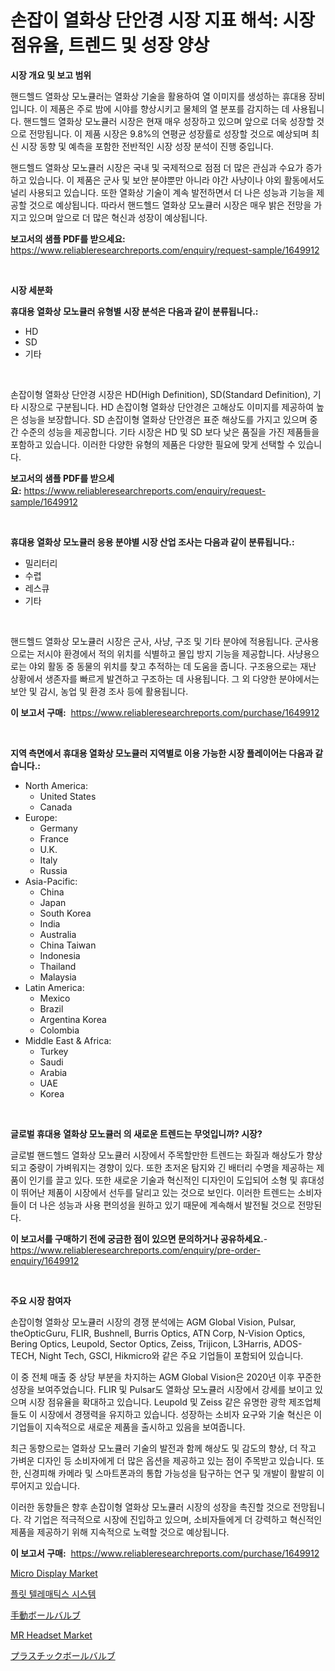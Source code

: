 <p><h1>손잡이 열화상 단안경 시장 지표 해석: 시장 점유율, 트렌드 및 성장 양상</h1></p><p><strong>시장 개요 및 보고 범위</strong></p>
<p><p>핸드헬드 열화상 모노큘러는 열화상 기술을 활용하여 열 이미지를 생성하는 휴대용 장비입니다. 이 제품은 주로 밤에 시야를 향상시키고 물체의 열 분포를 감지하는 데 사용됩니다. 핸드헬드 열화상 모노큘러 시장은 현재 매우 성장하고 있으며 앞으로 더욱 성장할 것으로 전망됩니다. 이 제품 시장은 9.8%의 연평균 성장률로 성장할 것으로 예상되며 최신 시장 동향 및 예측을 포함한 전반적인 시장 성장 분석이 진행 중입니다. </p><p>핸드헬드 열화상 모노큘러 시장은 국내 및 국제적으로 점점 더 많은 관심과 수요가 증가하고 있습니다. 이 제품은 군사 및 보안 분야뿐만 아니라 야간 사냥이나 야외 활동에서도 널리 사용되고 있습니다. 또한 열화상 기술이 계속 발전하면서 더 나은 성능과 기능을 제공할 것으로 예상됩니다. 따라서 핸드헬드 열화상 모노큘러 시장은 매우 밝은 전망을 가지고 있으며 앞으로 더 많은 혁신과 성장이 예상됩니다.</p></p>
<p><strong>보고서의 샘플 PDF를 받으세요:</strong> <a href="https://www.reliableresearchreports.com/enquiry/request-sample/1649912">https://www.reliableresearchreports.com/enquiry/request-sample/1649912</a></p>
<p>&nbsp;</p>
<p><strong>시장 세분화</strong></p>
<p><strong>휴대용 열화상 모노큘러 유형별 시장 분석은 다음과 같이 분류됩니다.:</strong></p>
<p><ul><li>HD</li><li>SD</li><li>기타</li></ul></p>
<p>&nbsp;</p>
<p><p>손잡이형 열화상 단안경 시장은 HD(High Definition), SD(Standard Definition), 기타 시장으로 구분됩니다. HD 손잡이형 열화상 단안경은 고해상도 이미지를 제공하여 높은 성능을 보장합니다. SD 손잡이형 열화상 단안경은 표준 해상도를 가지고 있으며 중간 수준의 성능을 제공합니다. 기타 시장은 HD 및 SD 보다 낮은 품질을 가진 제품들을 포함하고 있습니다. 이러한 다양한 유형의 제품은 다양한 필요에 맞게 선택할 수 있습니다.</p></p>
<p><strong>보고서의 샘플 PDF를 받으세요:</strong>&nbsp;<a href="https://www.reliableresearchreports.com/enquiry/request-sample/1649912">https://www.reliableresearchreports.com/enquiry/request-sample/1649912</a></p>
<p>&nbsp;</p>
<p><strong> 휴대용 열화상 모노큘러 응용 분야별 시장 산업 조사는 다음과 같이 분류됩니다.:</strong></p>
<p><ul><li>밀리터리</li><li>수렵</li><li>레스큐</li><li>기타</li></ul></p>
<p>&nbsp;</p>
<p><p>핸드헬드 열화상 모노큘러 시장은 군사, 사냥, 구조 및 기타 분야에 적용됩니다. 군사용으로는 저시야 환경에서 적의 위치를 식별하고 몰입 방지 기능을 제공합니다. 사냥용으로는 야외 활동 중 동물의 위치를 찾고 추적하는 데 도움을 줍니다. 구조용으로는 재난 상황에서 생존자를 빠르게 발견하고 구조하는 데 사용됩니다. 그 외 다양한 분야에서는 보안 및 감시, 농업 및 환경 조사 등에 활용됩니다.</p></p>
<p><strong>이 보고서 구매:</strong>&nbsp; <a href="https://www.reliableresearchreports.com/purchase/1649912">https://www.reliableresearchreports.com/purchase/1649912</a></p>
<p>&nbsp;</p>
<p><strong>지역 측면에서 휴대용 열화상 모노큘러 지역별로 이용 가능한 시장 플레이어는 다음과 같습니다.:</strong></p>
<p><ul>
    <li>
        North America:
        <ul>
            <li>United States</li>
            <li>Canada</li>
        </ul>
    </li>
    <li>
        Europe:
        <ul>
            <li>Germany</li>
            <li>France</li>
            <li>U.K.</li>
            <li>Italy</li>
            <li>Russia</li>
        </ul>
    </li>
    <li>
        Asia-Pacific:
        <ul>
            <li>China</li>
            <li>Japan</li>
            <li>South Korea</li>
            <li>India</li>
            <li>Australia</li>
            <li>China Taiwan</li>
            <li>Indonesia</li>
            <li>Thailand</li>
            <li>Malaysia</li>
        </ul>
    </li>
    <li>
        Latin America:
        <ul>
            <li>Mexico</li>
            <li>Brazil</li>
            <li>Argentina Korea</li>
            <li>Colombia</li>
        </ul>
    </li>
    <li>
        Middle East & Africa:
        <ul>
            <li>Turkey</li>
            <li>Saudi</li>
            <li>Arabia</li>
            <li>UAE</li>
            <li>Korea</li>
        </ul>
    </li>
    </ul></p>
<p>&nbsp;</p>
<p><strong>글로벌 휴대용 열화상 모노큘러 의 새로운 트렌드는 무엇입니까? 시장?</strong></p>
<p><p>글로벌 핸드헬드 열화상 모노큘러 시장에서 주목할만한 트렌드는 화질과 해상도가 향상되고 중량이 가벼워지는 경향이 있다. 또한 초저온 탐지와 긴 배터리 수명을 제공하는 제품이 인기를 끌고 있다. 또한 새로운 기술과 혁신적인 디자인이 도입되어 소형 및 휴대성이 뛰어난 제품이 시장에서 선두를 달리고 있는 것으로 보인다. 이러한 트렌드는 소비자들이 더 나은 성능과 사용 편의성을 원하고 있기 때문에 계속해서 발전될 것으로 전망된다.</p></p>
<p><strong>이 보고서를 구매하기 전에 궁금한 점이 있으면 문의하거나 공유하세요.</strong>- <a href="https://www.reliableresearchreports.com/enquiry/pre-order-enquiry/1649912">https://www.reliableresearchreports.com/enquiry/pre-order-enquiry/1649912</a></p>
<p>&nbsp;</p>
<p><strong>주요 시장 참여자</strong></p>
<p><p>손잡이형 열화상 모노큘러 시장의 경쟁 분석에는 AGM Global Vision, Pulsar, theOpticGuru, FLIR, Bushnell, Burris Optics, ATN Corp, N-Vision Optics, Bering Optics, Leupold, Sector Optics, Zeiss, Trijicon, L3Harris, ADOS-TECH, Night Tech, GSCI, Hikmicro와 같은 주요 기업들이 포함되어 있습니다.</p><p>이 중 전체 매출 중 상당 부분을 차지하는 AGM Global Vision은 2020년 이후 꾸준한 성장을 보여주었습니다. FLIR 및 Pulsar도 열화상 모노큘러 시장에서 강세를 보이고 있으며 시장 점유율을 확대하고 있습니다. Leupold 및 Zeiss 같은 유명한 광학 제조업체들도 이 시장에서 경쟁력을 유지하고 있습니다. 성장하는 소비자 요구와 기술 혁신은 이 기업들이 지속적으로 새로운 제품을 출시하고 있음을 보여줍니다.</p><p>최근 동향으로는 열화상 모노큘러 기술의 발전과 함께 해상도 및 감도의 향상, 더 작고 가벼운 디자인 등 소비자에게 더 많은 옵션을 제공하고 있는 점이 주목받고 있습니다. 또한, 신경피해 카메라 및 스마트폰과의 통합 가능성을 탐구하는 연구 및 개발이 활발히 이루어지고 있습니다.</p><p>이러한 동향들은 향후 손잡이형 열화상 모노큘러 시장의 성장을 촉진할 것으로 전망됩니다. 각 기업은 적극적으로 시장에 진입하고 있으며, 소비자들에게 더 강력하고 혁신적인 제품을 제공하기 위해 지속적으로 노력할 것으로 예상됩니다.</p></p>
<p><strong>이 보고서 구매:</strong>&nbsp;&nbsp;<a href="https://www.reliableresearchreports.com/purchase/1649912">https://www.reliableresearchreports.com/purchase/1649912</a></p>
<p><p><a href="https://github.com/ruddyyedelwadw/Market-Research-Report-List-1/blob/main/micro-display-market.md">Micro Display Market</a></p><p><a href="https://github.com/BrettWeberrt8767765/Market-Research-Report-List-1/blob/main/52606259838.md">플릿 텔레매틱스 시스템</a></p><p><a href="https://github.com/hilmi-2a/Market-Research-Report-List-1/blob/main/877559510701.md">手動ボールバルブ</a></p><p><a href="https://github.com/FassouRP/Market-Research-Report-List-3/blob/main/mr-headset-market.md">MR Headset Market</a></p><p><a href="https://github.com/jkjreqjscoxx7/Market-Research-Report-List-1/blob/main/241652810700.md">プラスチックボールバルブ</a></p></p>
